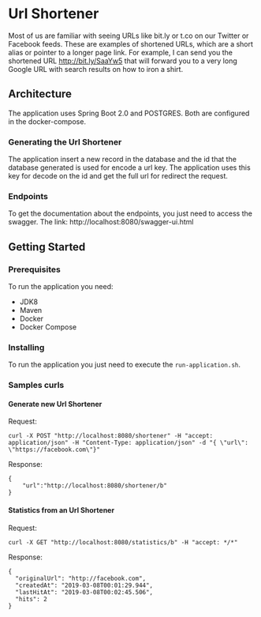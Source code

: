 # Url Shortener

Most of us are familiar with seeing URLs like bit.ly or t.co on our Twitter or Facebook feeds. These are examples of shortened URLs, which are a short alias or pointer to a longer page link. For example, I can send you the shortened URL http://bit.ly/SaaYw5 that will forward you to a very long Google URL with search results on how to iron a shirt.

## Architecture

The application uses Spring Boot 2.0 and POSTGRES.
Both are configured in the docker-compose.

### Generating the Url Shortener 

The application insert a new record in the database and the id that the database generated is used for encode a url key.
The application uses this key for decode on the id and get the full url for redirect the request.

### Endpoints

To get the documentation about the endpoints, you just need to access the swagger.
The link: http://localhost:8080/swagger-ui.html

## Getting Started

### Prerequisites

To run the application you need:

* JDK8
* Maven
* Docker
* Docker Compose

### Installing

To run the application you just need to execute the `run-application.sh`.

### Samples curls

#### Generate new Url Shortener

Request:
```
curl -X POST "http://localhost:8080/shortener" -H "accept: application/json" -H "Content-Type: application/json" -d "{ \"url\": \"https://facebook.com\"}"
```

Response:
```
{
    "url":"http://localhost:8080/shortener/b"
}
```

#### Statistics from an Url Shortener

Request:
```
curl -X GET "http://localhost:8080/statistics/b" -H "accept: */*"
```

Response:
```
{
  "originalUrl": "http://facebook.com",
  "createdAt": "2019-03-08T00:01:29.944",
  "lastHitAt": "2019-03-08T00:02:45.506",
  "hits": 2
}
```